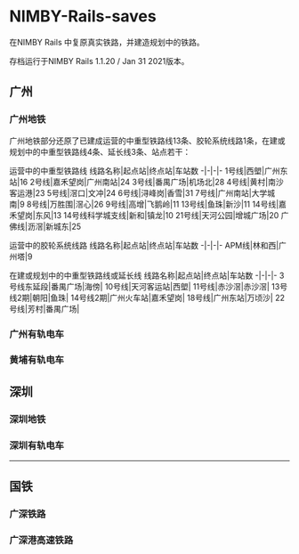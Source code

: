 # NIMBY-Rails-saves

在NIMBY Rails 中复原真实铁路，并建造规划中的铁路。

存档运行于NIMBY Rails 1.1.20 / Jan 31 2021版本。

## 广州
### 广州地铁
广州地铁部分还原了已建成运营的中重型铁路线13条、胶轮系统线路1条，在建或规划中的中重型铁路线4条、延长线3条、站点若干：


运营中的中重型铁路线
线路名称|起点站|终点站|车站数
-|-|-|-
1号线|西塱|广州东站|16
2号线|嘉禾望岗|广州南站|24
3号线|番禺广场|机场北|28
4号线|黄村|南沙客运港|23
5号线|滘口|文冲|24
6号线|浔峰岗|香雪|31
7号线|广州南站|大学城南|9
8号线|万胜围|滘心|26
9号线|高增|飞鹅岭|11
13号线|鱼珠|新沙|11
14号线|嘉禾望岗|东风|13
14号线科学城支线|新和|镇龙|10
21号线|天河公园|增城广场|20
广佛线|沥滘|新城东|25

运营中的胶轮系统线路
线路名称|起点站|终点站|车站数
-|-|-|-
APM线|林和西|广州塔|9

在建或规划中的中重型铁路线或延长线
线路名称|起点站|终点站|车站数
-|-|-|-
3号线东延段|番禺广场|海傍|
10号线|天河客运站|西塱|
11号线|赤沙滘|赤沙滘|
13号线2期|朝阳|鱼珠|
14号线2期|广州火车站|嘉禾望岗|
18号线|广州东站|万顷沙|
22号线|芳村|番禺广场|

### 广州有轨电车


### 黄埔有轨电车



## 深圳

### 深圳地铁

### 深圳有轨电车
---

## 国铁

### 广深铁路

### 广深港高速铁路
